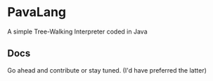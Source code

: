 # PavaLang

A simple Tree-Walking Interpreter coded in Java

## Docs
Go ahead and contribute or stay tuned.
(I'd have preferred the latter)